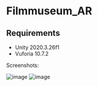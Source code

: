 # Filmmuseum_AR

## Requirements

- Unity 2020.3.26f1
- Vuforia 10.7.2

Screenshots:

![image](https://media.githubusercontent.com/media/DeniseBischof/Filmmuseum_AR/main/Screenshots/Screenshot_1.png)
![image](https://media.githubusercontent.com/media/DeniseBischof/Filmmuseum_AR/main/Screenshots/Screenshot_2.png)
